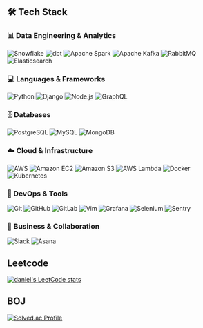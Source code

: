## 🛠️ Tech Stack

### 📊 Data Engineering & Analytics
![Snowflake](https://img.shields.io/badge/Snowflake-29B5E8?style=plastic&logo=snowflake&logoColor=white)
![dbt](https://img.shields.io/badge/dbt-FF694B?style=plastic&logo=dbt&logoColor=white)
![Apache Spark](https://img.shields.io/badge/Apache%20Spark-E25A1C?style=plastic&logo=apachespark&logoColor=white)
![Apache Kafka](https://img.shields.io/badge/Apache%20Kafka-231F20?style=plastic&logo=apachekafka&logoColor=white)
![RabbitMQ](https://img.shields.io/badge/RabbitMQ-FF6600?style=plastic&logo=rabbitmq&logoColor=white)
![Elasticsearch](https://img.shields.io/badge/Elasticsearch-005571?style=plastic&logo=elasticsearch&logoColor=white)

### 💻 Languages & Frameworks
![Python](https://img.shields.io/badge/Python-3776AB?style=plastic&logo=python&logoColor=white)
![Django](https://img.shields.io/badge/Django-092E20?style=plastic&logo=django&logoColor=white)
![Node.js](https://img.shields.io/badge/Node.js-339933?style=plastic&logo=nodedotjs&logoColor=white)
![GraphQL](https://img.shields.io/badge/GraphQL-E10098?style=plastic&logo=graphql&logoColor=white)

### 🗄️ Databases
![PostgreSQL](https://img.shields.io/badge/PostgreSQL-316192?style=plastic&logo=postgresql&logoColor=white)
![MySQL](https://img.shields.io/badge/MySQL-4479A1?style=plastic&logo=mysql&logoColor=white)
![MongoDB](https://img.shields.io/badge/MongoDB-47A248?style=plastic&logo=mongodb&logoColor=white)

### ☁️ Cloud & Infrastructure
![AWS](https://img.shields.io/badge/AWS-232F3E?style=plastic&logo=amazonaws&logoColor=white)
![Amazon EC2](https://img.shields.io/badge/Amazon%20EC2-FF9900?style=plastic&logo=amazonec2&logoColor=white)
![Amazon S3](https://img.shields.io/badge/Amazon%20S3-569A31?style=plastic&logo=amazons3&logoColor=white)
![AWS Lambda](https://img.shields.io/badge/AWS%20Lambda-FF9900?style=plastic&logo=awslambda&logoColor=white)
![Docker](https://img.shields.io/badge/Docker-2496ED?style=plastic&logo=docker&logoColor=white)
![Kubernetes](https://img.shields.io/badge/Kubernetes-326CE5?style=plastic&logo=kubernetes&logoColor=white)

### 🔧 DevOps & Tools
![Git](https://img.shields.io/badge/Git-F05032?style=plastic&logo=git&logoColor=white)
![GitHub](https://img.shields.io/badge/GitHub-181717?style=plastic&logo=github&logoColor=white)
![GitLab](https://img.shields.io/badge/GitLab-FCA121?style=plastic&logo=gitlab&logoColor=white)
![Vim](https://img.shields.io/badge/Vim-019733?style=plastic&logo=vim&logoColor=white)
![Grafana](https://img.shields.io/badge/Grafana-F46800?style=plastic&logo=grafana&logoColor=white)
![Selenium](https://img.shields.io/badge/Selenium-43B02A?style=plastic&logo=selenium&logoColor=white)
![Sentry](https://img.shields.io/badge/Sentry-362D59?style=plastic&logo=sentry&logoColor=white)

### 💼 Business & Collaboration
![Slack](https://img.shields.io/badge/Slack-4A154B?style=plastic&logo=slack&logoColor=white)
![Asana](https://img.shields.io/badge/Asana-FC636B?style=plastic&logo=asana&logoColor=white)
<br>

## Leetcode
[![daniel's LeetCode stats](https://leetcard.jacoblin.cool/donghyun-daniel?ext=contest)](https://github.com/donghyun-daniel/PS-LeetCode)
<br>

## BOJ
[![Solved.ac Profile](http://mazassumnida.wtf/api/v2/generate_badge?boj=zidane92)](https://solved.ac/zidane92e)
